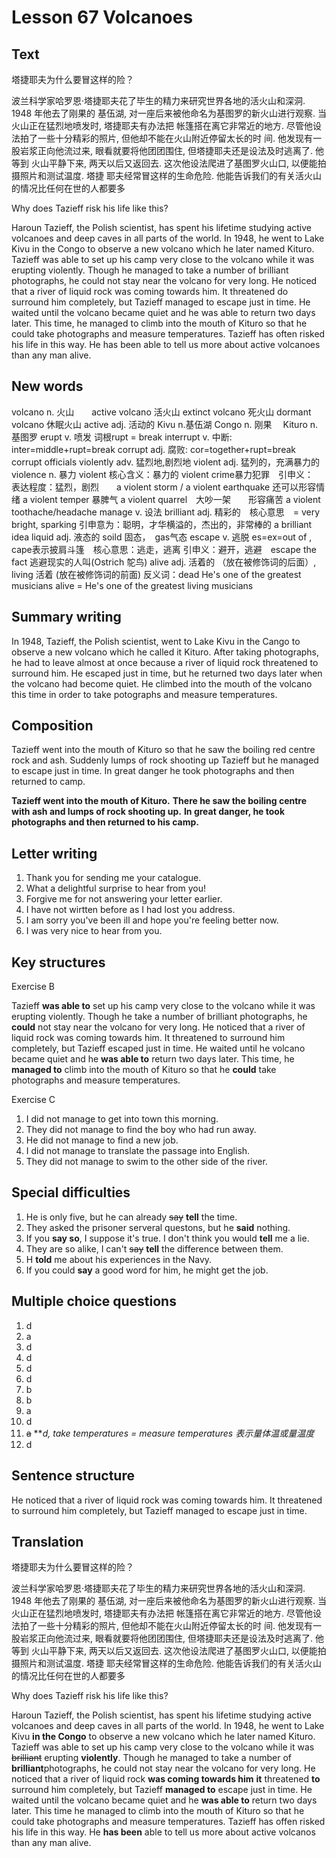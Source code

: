 # Lesson 67 Volcanoes

## Text

塔捷耶夫为什么要冒这样的险？

波兰科学家哈罗恩·塔捷耶夫花了毕生的精力来研究世界各地的活火山和深洞. 1948 年他去了刚果的
基伍湖, 对一座后来被他命名为基图罗的新火山进行观察. 当火山正在猛烈地喷发时, 塔捷耶夫有办法把
帐篷搭在离它非常近的地方. 尽管他设法拍了一些十分精彩的照片, 但他却不能在火山附近停留太长的时
间. 他发现有一股岩浆正向他流过来, 眼看就要将他团团围住, 但塔捷耶夫还是设法及时逃离了. 他等到
火山平静下来, 两天以后又返回去. 这次他设法爬进了基图罗火山口, 以便能拍摄照片和测试温度. 塔捷
耶夫经常冒这样的生命危险. 他能告诉我们的有关活火山的情况比任何在世的人都要多

Why does Tazieff risk his life like this?

Haroun Tazieff, the Polish scientist, has spent his lifetime studying active volcanoes and deep caves in all parts of the world.
In 1948, he went to Lake Kivu in the Congo to observe a new volcano which he later named Kituro.
Tazieff was able to set up his camp very close to the volcano while it was erupting violently.
Though he managed to take a number of brilliant photographs, he could not stay near the volcano for very long.
He noticed that a river of liquid rock was coming towards him.
It threatened do surround him completely, but Tazieff managed to escape just in time.
He waited until the volcano became quiet and he was able to return two days later.
This time, he managed to climb into the mouth of Kituro so that he could take photographs and measure temperatures.
Tazieff has often risked his life in this way.
He has been able to tell us more about active volcanoes than any man alive.

## New words

volcano n. 火山　　active volcano 活火山 extinct volcano 死火山  dormant volcano 休眠火山
active adj. 活动的
Kivu n.基伍湖
Congo n. 刚果　
Kituro n. 基图罗
erupt v. 喷发  词根rupt = break   interrupt v. 中断: inter=middle+rupt=break  corrupt adj. 腐败: cor=together+rupt=break    corrupt officials
violently adv. 猛烈地,剧烈地  violent adj. 猛列的，充满暴力的  violence n. 暴力
    violent 核心含义：暴力的    violent crime暴力犯罪　引申义：　表达程度：猛烈，剧烈　　a violent storm / a violent earthquake  还可以形容情绪  a violent temper 暴脾气 a violent quarrel　大吵一架　　形容痛苦 a violent toothache/headache
manage v. 设法
brilliant adj. 精彩的　核心意思　= very bright, sparking  引申意为：聪明，才华横溢的，杰出的，非常棒的  a brilliant idea
liquid adj. 液态的 soild 固态，　gas气态
escape v. 逃脱 es=ex=out of , cape表示披肩斗篷　核心意思：逃走，逃离 引申义：避开，逃避　escape the fact 逃避现实的人叫(Ostrich 鸵鸟)
alive adj. 活着的  （放在被修饰词的后面）, living 活着 (放在被修饰词的前面)  反义词：dead
    He's one of the greatest musicians alive  = He's one of the greatest living musicians

## Summary writing

In 1948, Tazieff, the Polish scientist, went to Lake Kivu in the Cango to observe a new volcano which he called it Kituro.
After taking photographs, he had to leave almost at once because a river of liquid rock threatened to surround him.
He escaped just in time, but he returned two days later when the volcano had become quiet.
He climbed into the mouth of the volcano this time in order to take potographs and measure temperatures.

## Composition

Tazieff went into the mouth of Kituro so that he saw the boiling red centre rock and ash.
Suddenly lumps of rock shooting up Tazieff but he managed to escape just in time.
In great danger he took photographs and then returned to camp.

**Tazieff went into the mouth of Kituro.**
**There he saw the boiling centre with ash and lumps of rock shooting up.**
**In great danger, he took photographs and then returned to his camp.**

## Letter writing

1. Thank you for sending me your catalogue.
2. What a delightful surprise to hear from you!
3. Forgive me for not answering your letter earlier.
4. I have not wirtten before as I had lost you address.
5. I am sorry you've been ill and hope you're feeling better now.
6. I was very nice to hear from you.

## Key structures

Exercise B

Tazieff **was able to** set up his camp very close to the volcano while it was erupting violently. Though he take a number of brilliant photographs, he **could** not stay near the volcano for very long. He noticed that a river of liquid rock was coming towards him. It threatened to surround him completely, but Tazieff escaped just in time. He waited until he volcano became quiet and he **was able to** return two days later. This time, he **managed to** climb into the mouth of Kituro so that he **could** take photographs and measure temperatures.

Exercise C

1. I did not manage to get into town this morning.
2. They did not manage to find the boy who had run away.
3. He did not manage  to find a new job.
4. I did not manage  to translate the passage into English.
5. They did not manage  to swim to the other side of the river.

## Special difficulties

1. He is only five, but he can already ~~say~~ **tell** the time.
2. They asked the prisoner serveral questons, but he **said** nothing.
3. If you **say so**, I suppose it's true. I don't think you would **tell** me a lie.
4. They are so alike, I can't ~~say~~ **tell** the difference between them.
5. H **told** me about his experiences in the Navy.
6. If you could **say** a good word for him, he might get the job.

## Multiple choice questions

1. d
2. a
3. d
4. d
5. d
6. d
7. b
8. b
9. a
10. d
11. ~~a~~ ***d, take temperatures = measure temperatures 表示量体温或量温度*
12. d

## Sentence structure

He noticed that a river of liquid rock was coming towards him.
It threatened to surround him completely, but Tazieff managed to escape just in time.

## Translation

塔捷耶夫为什么要冒这样的险？

波兰科学家哈罗恩·塔捷耶夫花了毕生的精力来研究世界各地的活火山和深洞. 1948 年他去了刚果的
基伍湖, 对一座后来被他命名为基图罗的新火山进行观察. 当火山正在猛烈地喷发时, 塔捷耶夫有办法把
帐篷搭在离它非常近的地方. 尽管他设法拍了一些十分精彩的照片, 但他却不能在火山附近停留太长的时
间. 他发现有一股岩浆正向他流过来, 眼看就要将他团团围住, 但塔捷耶夫还是设法及时逃离了. 他等到
火山平静下来, 两天以后又返回去. 这次他设法爬进了基图罗火山口, 以便能拍摄照片和测试温度. 塔捷
耶夫经常冒这样的生命危险. 他能告诉我们的有关活火山的情况比任何在世的人都要多

Why does Tazieff risk his life like this?

Haroun Tazieff, the Polish scientist, has spent his lifetime studying active volcanoes and deep caves in all parts of the world.
In 1948, he went to Lake Kivu **in the Congo** to observe a new volcano which he later named Kituro. 
Tazieff was able to set up his camp very close to the volcano while it was ~~brilliant~~ erupting **violently**.
Though he managed to take a number of **brilliant**photographs, he could not stay near the volcano for very long.
He noticed that a river of liquid rock **was coming towards him** **it** threatened **to** surround him completely, but Tazieff **managed to** escape just in time.
He waited until the volcano became quiet and he **was able to** return two days later.
This time he managed to climb into the mouth of Kituro so that he could take photographs and measure temperatures.
Tazieff has offen risked his life in this way.
He **has been** able to tell us more about active volcanos than any man alive.